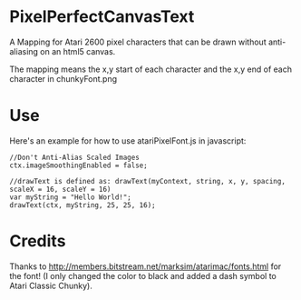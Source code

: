 # PixelPerfectCanvasText
A Mapping for Atari 2600 pixel characters that can be drawn without anti-aliasing on an html5 canvas.

The mapping means the x,y start of each character and the x,y end of each character in chunkyFont.png

# Use
Here's an example for how to use atariPixelFont.js in javascript:
```
//Don't Anti-Alias Scaled Images
ctx.imageSmoothingEnabled = false;

//drawText is defined as: drawText(myContext, string, x, y, spacing, scaleX = 16, scaleY = 16)
var myString = "Hello World!";
drawText(ctx, myString, 25, 25, 16);
```
# Credits
Thanks to http://members.bitstream.net/marksim/atarimac/fonts.html for the font! (I only changed the color to black and added a dash symbol to Atari Classic Chunky).

